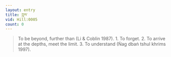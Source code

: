 ```yaml
---
layout: entry
title: ཀླས་
vid: Hill:0005
count: 0
---
```

> To be beyond, further than (Li & Coblin 1987)\. 1\. To forget\. 2\. To arrive at the depths, meet the limit\. 3\. To understand (Ṅag dbaṅ tshul khrims 1997)\.



